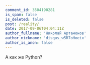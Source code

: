 ```yaml
---
comment_id: 3504190281
is_spam: false
is_deleted: false
post: /reality/
date: 2017-09-06T04:04:11Z
author_fullname: 'Николай Артамонов'
author_nickname: 'disqus_w5R7oHoeix'
author_is_anon: false
---
```


<p>А как же Python?</p>
